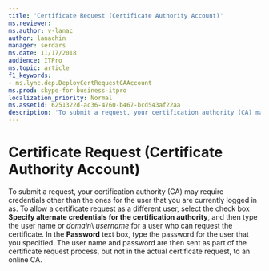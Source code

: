 ```yaml
---
title: 'Certificate Request (Certificate Authority Account)'
ms.reviewer: 
ms.author: v-lanac
author: lanachin
manager: serdars
ms.date: 11/17/2018
audience: ITPro
ms.topic: article
f1_keywords:
- ms.lync.dep.DeployCertRequestCAAccount
ms.prod: skype-for-business-itpro
localization_priority: Normal
ms.assetid: 6251322d-ac36-4760-b467-bcd543af22aa
description: 'To submit a request, your certification authority (CA) may require credentials other than the ones for the user that you are currently logged in as. To allow a certificate request as a different user, select the check box Specify alternate credentials for the certification authority, and then type the user name or domain\username for a user who can request the certificate. In the Password text box, type the password for the user that you specified. The user name and password are then sent as part of the certificate request process, but not in the actual certificate request, to an online CA.'
---
```


# Certificate Request (Certificate Authority Account)
 
To submit a request, your certification authority (CA) may require credentials other than the ones for the user that you are currently logged in as. To allow a certificate request as a different user, select the check box **Specify alternate credentials for the certification authority**, and then type the user name or  _domain_\ _username_ for a user who can request the certificate. In the **Password** text box, type the password for the user that you specified. The user name and password are then sent as part of the certificate request process, but not in the actual certificate request, to an online CA.
  

